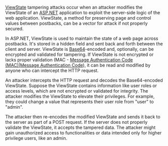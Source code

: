 [ViewState]() tampering attacks occur when an attacker modifies the ViewState of an [ASP.NET]() application to exploit the server-side logic of the web application. ViewState, a method for preserving page and control values between postbacks, can be a vector for attack if not properly secured.

In ASP.NET, ViewState is used to maintain the state of a web page across postbacks. It's stored in a hidden field and sent back and forth between the client and server. ViewState is [Base64]()-encoded and, optionally, can be encrypted and validated for tampering. If ViewState is not encrypted or lacks proper validation (MAC - [Message Authentication Code (MAC)|Message Authentication Code]()), it can be read and modified by anyone who can intercept the HTTP request.

An attacker intercepts the HTTP request and decodes the Base64-encoded ViewState. Suppose the ViewState contains information like user roles or access levels, which are not encrypted or validated for integrity. The attacker modifies the ViewState to elevate their privileges. For example, they could change a value that represents their user role from "user" to "admin".

The attacker then re-encodes the modified ViewState and sends it back to the server as part of a POST request. If the server does not properly validate the ViewState, it accepts the tampered data. The attacker might gain unauthorized access to functionalities or data intended only for higher privilege users, like an admin.
